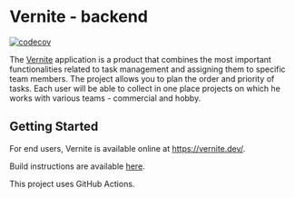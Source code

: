 # Vernite - backend

[![codecov](https://codecov.io/gh/Vernite/backend/branch/master/graph/badge.svg?token=NMNV4JXROB)](https://codecov.io/gh/Vernite/backend)

The [Vernite](https://vernite.dev/) application is a product that combines the most important functionalities related to task management and assigning them to specific team members. The project allows you to plan the order and priority of tasks. Each user will be able to collect in one place projects on which he works with various teams - commercial and hobby.

## Getting Started

For end users, Vernite is available online at https://vernite.dev/.

Build instructions are available [here](BUILDING.md).

This project uses GitHub Actions.
